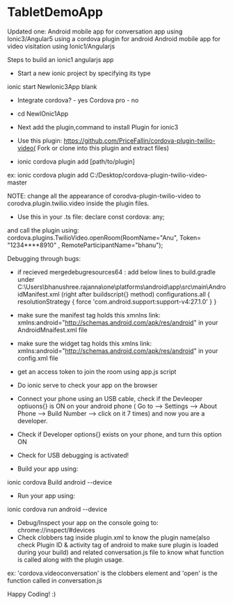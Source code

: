 # TabletDemoApp
Updated one: Android mobile app for conversation app using Ionic3/Angular5 using a cordova plugin for android 
Android mobile app for video visitation using Ionic1/Angularjs

Steps to build an ionic1 angularjs app

* Start a new ionic project by specifying its type

ionic start NewIonic3App blank 

* Integrate cordova? - yes Cordova pro - no

* cd NewIOnic1App

* Next add the plugin,command to install Plugin for ionic3

* Use this plugin: https://github.com/PriceFallin/cordova-plugin-twilio-video( Fork or clone into this plugin and extract files)

* ionic cordova plugin add [path/to/plugin]

ex: ionic cordova plugin add C:/Desktop/cordova-plugin-twilio-video-master 

NOTE: change all the appearance of corodva-plugin-twilio-video to corodva.plugin.twilio.video inside the plugin files. 
 
* Use this in your .ts file: 
declare const cordova: any;
 
 and call the plugin using: 
 cordova.plugins.TwilioVideo.openRoom(RoomName="Anu", Token= "1234****8910" , RemoteParticipantName="bhanu");

Debugging through bugs:

* if recieved mergedebugresources64 : add below lines to build.gradle under C:\Users\bhanushree.rajanna\one\platforms\android\app\src\main\AndroidManifest.xml (right after buildscript{} method)
configurations.all { resolutionStrategy { force 'com.android.support:support-v4:27.1.0' } }

* make sure the manifest tag holds this xmnlns link:
xmlns:android="http://schemas.android.com/apk/res/android" in your AndroidMnaifest.xml file

* make sure the widget tag holds this xmlns link:
xmlns:android="http://schemas.android.com/apk/res/android" in your config.xml file

* get an access token to join the room using app.js script

* Do ionic serve to check your app on the browser

* Connect your phone using an USB cable, check if the Devleoper optiuons{} is ON on your android phone ( Go to --> Settings --> About Phone --> Build Number --> click on it 7 times) and now you are a developer.

* Check if Developer options{} exists on your phone, and turn this option ON

* Check for USB debugging is activated!

* Build your app using:

ionic cordova Build android --device

* Run your app using:

ionic cordova run android --device

* Debug/Inspect your app on the console going to: chrome://inspect/#devices
* Check clobbers tag inside plugin.xml to know the plugin name(also check Plugin ID & activity tag of android to make sure plugin is loaded during your build) and related conversation.js file to know what function is called along with the plugin usage.

ex: 'cordova.videoconversation' is the clobbers element and 'open' is the function called in conversation.js 

Happy Coding! :)
